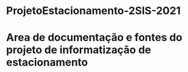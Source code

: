 # ProjetoEstacionamento-2SIS-2021
# Area de documentação e fontes do projeto de informatização de estacionamento
